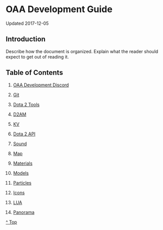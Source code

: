 <head>

</head>

# OAA Development Guide

Updated 2017-12-05

## Introduction

Describe how the document is organized. Explain what the reader should expect to get out of reading it.

## Table of Contents

1. [OAA Development Discord][1]

2. [Git][2]

3. [Dota 2 Tools][3]

4. [D2AM][4]

5. [KV][5]

6. [Dota 2 API][6]

7. [Sound][7]

8. [Map][8]

9. [Materials][9]

10. [Models][10]

11. [Particles][11]

12. [Icons][12]

13. [LUA][13]

14. [Panorama][14]

[^ Top][99]

[1]: discord/README.md
[2]: git/README.md
[3]: dota2tools/README.md
[4]: d2am/README.md
[5]: kv/README.md
[6]: api/README.md
[7]: sound/README.md
[8]: map/README.md
[9]: materials/README.md
[10]: models/README.md
[11]: particles/README.md
[12]: icons/README.md
[13]: lua/README.md
[14]: panorama/README.md
[99]: README.md
